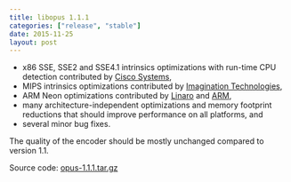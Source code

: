 ```yaml
---
title: libopus 1.1.1
categories: ["release", "stable"]
date: 2015-11-25
layout: post
---
```


-  x86 SSE, SSE2 and SSE4.1 intrinsics optimizations with run-time CPU detection contributed by [Cisco Systems][cisco],
-  MIPS intrinsics optimizations contributed by [Imagination Technologies][imagination],
-  ARM Neon optimizations contributed by [Linaro][linaro] and [ARM][arm],
-  many architecture-independent optimizations and memory footprint reductions that should improve performance on all platforms, and
-  several minor bug fixes.

The quality of the encoder should be mostly unchanged compared to version 1.1.

Source code: [opus-1.1.1.tar.gz](http://downloads.xiph.org/releases/opus/opus-1.1.1.tar.gz)

[cisco]: http://www.cisco.com/
[imagination]: http://imgtec.com/
[linaro]: https://www.linaro.org/
[arm]: https://www.arm.com/
